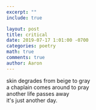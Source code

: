 ```yaml
---
excerpt: ""
include: true

layout: post
title: critical
date: 2019-07-17 1:01:00 -0700
categories: poetry
math: true
comments: true
author: Aaron
---
```



skin degrades from beige to gray  
a chaplain comes around to pray  
another life passes away  
it's just another day.  

